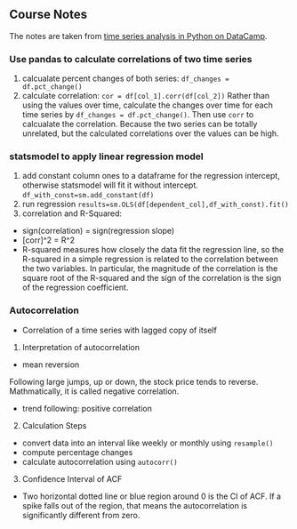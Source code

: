## Course Notes

The notes are taken from [time series analysis in Python on DataCamp](https://campus.datacamp.com/courses/time-series-analysis-in-python/correlation-and-autocorrelation?ex=1).

### Use pandas to calculate correlations of two time series 
1. calcualate percent changes of both series: `df_changes = df.pct_change()`
2. calculate correlation: `cor = df[col_1].corr(df[col_2])`
Rather than using the values over time, calculate the changes over time for each time series by `df_changes = df.pct_change()`. Then use `corr` to calcualate the correlation. Because the two series can be totally unrelated, but the calculated correlations over the values can be high. 

### statsmodel to apply linear regression model
1. add constant column ones to a dataframe for the regression intercept, otherwise statsmodel will fit it without intercept. `df_with_const=sm.add_constant(df)`
2. run regression `results=sm.OLS(df[dependent_col],df_with_const).fit()`
3. correlation and R-Squared: 
- sign(correlation) = sign(regression slope)
- [corr]^2 = R^2
- R-squared measures how closely the data fit the regression line, so the R-squared in a simple regression is related to the correlation between the two variables. In particular, the magnitude of the correlation is the square root of the R-squared and the sign of the correlation is the sign of the regression coefficient.

### Autocorrelation
- Correlation of a time series with lagged copy of itself
1. Interpretation of autocorrelation
- mean reversion

Following large jumps, up or down, the stock price tends to reverse. Mathmatically, it is called negative correlation. 
- trend following: positive correlation
2. Calculation Steps
- convert data into an interval like weekly or monthly using `resample()`
- compute percentage changes
- calculate autocorrelation using `autocorr()`

3. Confidence Interval of ACF
- Two horizontal dotted line or blue region around 0 is the CI of ACF. If a spike falls out of the region, that means the autocorrelation is significantly different from zero. 
